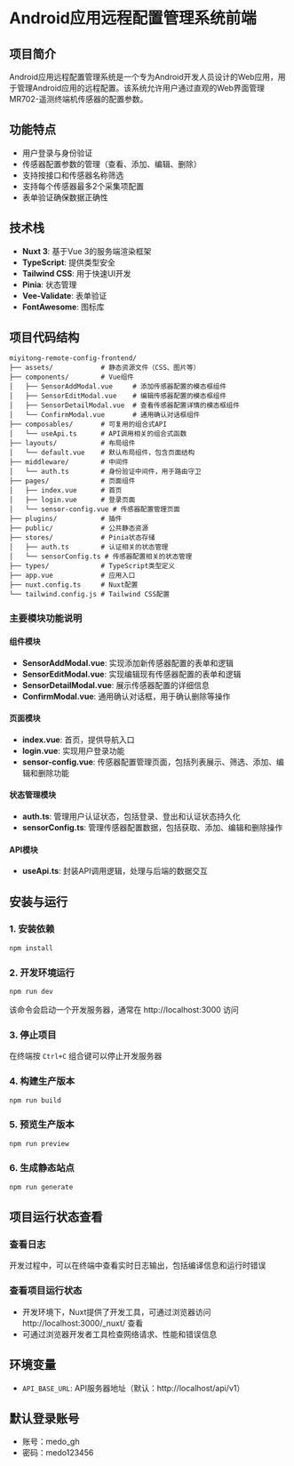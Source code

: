 # Android应用远程配置管理系统前端

## 项目简介

Android应用远程配置管理系统是一个专为Android开发人员设计的Web应用，用于管理Android应用的远程配置。该系统允许用户通过直观的Web界面管理MR702-遥测终端机传感器的配置参数。

## 功能特点

- 用户登录与身份验证
- 传感器配置参数的管理（查看、添加、编辑、删除）
- 支持按接口和传感器名称筛选
- 支持每个传感器最多2个采集项配置
- 表单验证确保数据正确性

## 技术栈

- **Nuxt 3**: 基于Vue 3的服务端渲染框架
- **TypeScript**: 提供类型安全
- **Tailwind CSS**: 用于快速UI开发
- **Pinia**: 状态管理
- **Vee-Validate**: 表单验证
- **FontAwesome**: 图标库

## 项目代码结构

```
miyitong-remote-config-frontend/
├── assets/            # 静态资源文件（CSS、图片等）
├── components/        # Vue组件
│   ├── SensorAddModal.vue     # 添加传感器配置的模态框组件
│   ├── SensorEditModal.vue    # 编辑传感器配置的模态框组件
│   ├── SensorDetailModal.vue  # 查看传感器配置详情的模态框组件
│   └── ConfirmModal.vue       # 通用确认对话框组件
├── composables/       # 可复用的组合式API
│   └── useApi.ts      # API调用相关的组合式函数
├── layouts/           # 布局组件
│   └── default.vue    # 默认布局组件，包含页面结构
├── middleware/        # 中间件
│   └── auth.ts        # 身份验证中间件，用于路由守卫
├── pages/             # 页面组件
│   ├── index.vue      # 首页
│   ├── login.vue      # 登录页面
│   └── sensor-config.vue # 传感器配置管理页面
├── plugins/           # 插件
├── public/            # 公共静态资源
├── stores/            # Pinia状态存储
│   ├── auth.ts        # 认证相关的状态管理
│   └── sensorConfig.ts # 传感器配置相关的状态管理
├── types/             # TypeScript类型定义
├── app.vue            # 应用入口
├── nuxt.config.ts     # Nuxt配置
└── tailwind.config.js # Tailwind CSS配置
```

### 主要模块功能说明

#### 组件模块
- **SensorAddModal.vue**: 实现添加新传感器配置的表单和逻辑
- **SensorEditModal.vue**: 实现编辑现有传感器配置的表单和逻辑
- **SensorDetailModal.vue**: 展示传感器配置的详细信息
- **ConfirmModal.vue**: 通用确认对话框，用于确认删除等操作

#### 页面模块
- **index.vue**: 首页，提供导航入口
- **login.vue**: 实现用户登录功能
- **sensor-config.vue**: 传感器配置管理页面，包括列表展示、筛选、添加、编辑和删除功能

#### 状态管理模块
- **auth.ts**: 管理用户认证状态，包括登录、登出和认证状态持久化
- **sensorConfig.ts**: 管理传感器配置数据，包括获取、添加、编辑和删除操作

#### API模块
- **useApi.ts**: 封装API调用逻辑，处理与后端的数据交互

## 安装与运行

### 1. 安装依赖

```bash
npm install
```

### 2. 开发环境运行

```bash
npm run dev
```
该命令会启动一个开发服务器，通常在 http://localhost:3000 访问

### 3. 停止项目

在终端按 `Ctrl+C` 组合键可以停止开发服务器

### 4. 构建生产版本

```bash
npm run build
```

### 5. 预览生产版本

```bash
npm run preview
```

### 6. 生成静态站点

```bash
npm run generate
```

## 项目运行状态查看

### 查看日志
开发过程中，可以在终端中查看实时日志输出，包括编译信息和运行时错误

### 查看项目运行状态
- 开发环境下，Nuxt提供了开发工具，可通过浏览器访问 http://localhost:3000/_nuxt/ 查看
- 可通过浏览器开发者工具检查网络请求、性能和错误信息

## 环境变量

- `API_BASE_URL`: API服务器地址（默认：http://localhost/api/v1）

## 默认登录账号

- 账号：medo_gh
- 密码：medo123456 